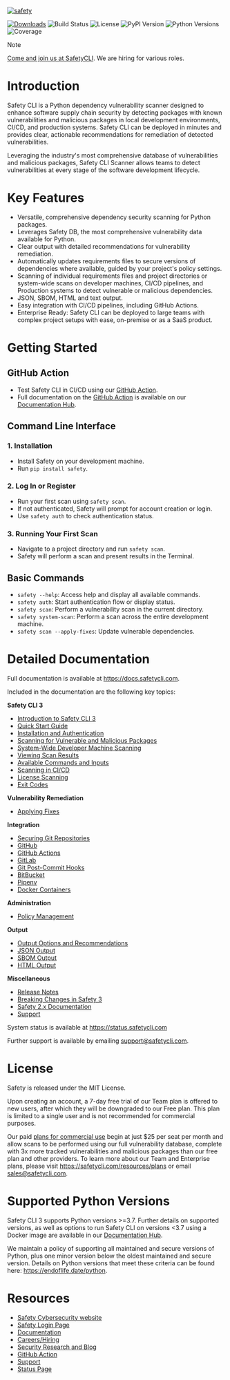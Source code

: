 [![safety](https://cdn.safetycli.com/images/cli_readme_header.png)](https://docs.safetycli.com/)

[![Downloads](https://static.pepy.tech/badge/safety/month)](https://pepy.tech/project/safety)
![Build Status](https://github.com/pyupio/safety/actions/workflows/main.yml/badge.svg)
![License](https://img.shields.io/github/license/pyupio/safety)
![PyPI Version](https://img.shields.io/pypi/v/safety)
![Python Versions](https://img.shields.io/pypi/pyversions/safety)
![Coverage](https://img.shields.io/codecov/c/github/pyupio/safety)

> [!NOTE]
> [Come and join us at SafetyCLI](https://apply.workable.com/safety/). We are hiring for various roles.

# Introduction
Safety CLI is a Python dependency vulnerability scanner designed to enhance software supply chain security by detecting packages with known vulnerabilities and malicious packages in local development environments, CI/CD, and production systems. 
Safety CLI can be deployed in minutes and provides clear, actionable recommendations for remediation of detected vulnerabilities.

Leveraging the industry's most comprehensive database of vulnerabilities and malicious packages, Safety CLI Scanner allows teams to detect vulnerabilities at every stage of the software development lifecycle.

# Key Features
- Versatile, comprehensive dependency security scanning for Python packages.
- Leverages Safety DB, the most comprehensive vulnerability data available for Python.
- Clear output with detailed recommendations for vulnerability remediation.
- Automatically updates requirements files to secure versions of dependencies where available, guided by your project's policy settings.
- Scanning of individual requirements files and project directories or system-wide scans on developer machines, CI/CD pipelines, and Production systems to detect vulnerable or malicious dependencies.
- JSON, SBOM, HTML and text output.
- Easy integration with CI/CD pipelines, including GitHub Actions.
- Enterprise Ready: Safety CLI can be deployed to large teams with complex project setups with ease, on-premise or as a SaaS product.

# Getting Started
## GitHub Action

- Test Safety CLI in CI/CD using our [GitHub Action](https://github.com/pyupio/safety-action).
- Full documentation on the [GitHub Action](https://github.com/pyupio/safety-action) is available on our [Documentation Hub](https://docs.safetycli.com).

## Command Line Interface

### 1. Installation

- Install Safety on your development machine.
- Run `pip install safety`.

### 2. Log In or Register

- Run your first scan using `safety scan`.
- If not authenticated, Safety will prompt for account creation or login.
- Use `safety auth` to check authentication status.

### 3. Running Your First Scan

- Navigate to a project directory and run `safety scan`.
- Safety will perform a scan and present results in the Terminal.

## Basic Commands

- `safety --help`: Access help and display all available commands.
- `safety auth`: Start authentication flow or display status.
- `safety scan`: Perform a vulnerability scan in the current directory.
- `safety system-scan`: Perform a scan across the entire development machine.
- `safety scan --apply-fixes`: Update vulnerable dependencies.


# Detailed Documentation
Full documentation is available at https://docs.safetycli.com. 

Included in the documentation are the following key topics:

**Safety CLI 3**
- [Introduction to Safety CLI 3](https://docs.safetycli.com/safety-docs/safety-cli-3/introduction-to-safety-cli-scanner)
- [Quick Start Guide](https://docs.safetycli.com/safety-docs/safety-cli-3/quick-start-guide)
- [Installation and Authentication](https://docs.safetycli.com/safety-docs/safety-cli-3/installation-and-authentication)
- [Scanning for Vulnerable and Malicious Packages](https://docs.safetycli.com/safety-docs/safety-cli-3/scanning-for-vulnerable-and-malicious-packages)
- [System-Wide Developer Machine Scanning](https://docs.safetycli.com/safety-docs/safety-cli-3/system-wide-developer-machine-scanning)
- [Viewing Scan Results](https://docs.safetycli.com/safety-docs/safety-cli-3/viewing-scan-results)
- [Available Commands and Inputs](https://docs.safetycli.com/safety-docs/safety-cli-3/available-commands-and-inputs)
- [Scanning in CI/CD](https://docs.safetycli.com/safety-docs/safety-cli-3/scanning-in-ci-cd)
- [License Scanning](https://docs.safetycli.com/safety-docs/safety-cli-3/license-scanning)
- [Exit Codes](https://docs.safetycli.com/safety-docs/safety-cli-3/exit-codes)

**Vulnerability Remediation**
- [Applying Fixes](https://docs.safetycli.com/safety-docs/vulnerability-remediation/applying-fixes)

**Integration**
- [Securing Git Repositories](https://docs.safetycli.com/safety-docs/installation/securing-git-repositories)
- [GitHub](https://docs.safetycli.com/safety-docs/installation/github)
- [GitHub Actions](https://docs.safetycli.com/safety-docs/installation/github-actions)
- [GitLab](https://docs.safetycli.com/safety-docs/installation/gitlab)
- [Git Post-Commit Hooks](https://docs.safetycli.com/safety-docs/installation/git-post-commit-hooks)
- [BitBucket](https://docs.safetycli.com/safety-docs/installation/bitbucket)
- [Pipenv](https://docs.safetycli.com/safety-docs/installation/pipenv)
- [Docker Containers](https://docs.safetycli.com/safety-docs/installation/docker-containers)

**Administration**
- [Policy Management](https://docs.safetycli.com/safety-docs/administration/policy-management)

**Output**
- [Output Options and Recommendations](https://docs.safetycli.com/safety-docs/output/output-options-and-recommendations)
- [JSON Output](https://docs.safetycli.com/safety-docs/output/json-output)
- [SBOM Output](https://docs.safetycli.com/safety-docs/output/sbom-output)
- [HTML Output](https://docs.safetycli.com/safety-docs/output/html-output)

**Miscellaneous**
- [Release Notes](https://docs.safetycli.com/safety-docs/miscellaneous/release-notes)
- [Breaking Changes in Safety 3](https://docs.safetycli.com/safety-docs/miscellaneous/release-notes/breaking-changes-in-safety-3)
- [Safety 2.x Documentation](https://docs.safetycli.com/safety-2)
- [Support](https://docs.safetycli.com/safety-docs/miscellaneous/support)

System status is available at https://status.safetycli.com

Further support is available by emailing support@safetycli.com. 

# License
Safety is released under the MIT License. 

Upon creating an account, a 7-day free trial of our Team plan is offered to new users, after which they will be downgraded to our Free plan. This plan is limited to a single user and is not recommended for commercial purposes.

Our paid [plans for commercial use](https://safetycli.com/resources/plans) begin at just $25 per seat per month and allow scans to be performed using our full vulnerability database, complete with 3x more tracked vulnerabilities and malicious packages than our free plan and other providers. To learn more about our Team and Enterprise plans, please visit https://safetycli.com/resources/plans or email sales@safetycli.com. 

# Supported Python Versions
Safety CLI 3 supports Python versions >=3.7. Further details on supported versions, as well as options to run Safety CLI on versions <3.7 using a Docker image are available in our [Documentation Hub](https://docs.safetycli.com). 

We maintain a policy of supporting all maintained and secure versions of Python, plus one minor version below the oldest maintained and secure version. Details on Python versions that meet these criteria can be found here: https://endoflife.date/python.

# Resources

- [Safety Cybersecurity website](https://safetycli.com)
- [Safety Login Page](https://safetycli.com/login)
- [Documentation](https://docs.safetycli.com)
- [Careers/Hiring](https://apply.workable.com/safety/)
- [Security Research and Blog](https://safetycli.com/blog)
- [GitHub Action](https://github.com/safetycli/action)
- [Support](mailto:support@safetycli.com)
- [Status Page](https://status.safetycli.com)
